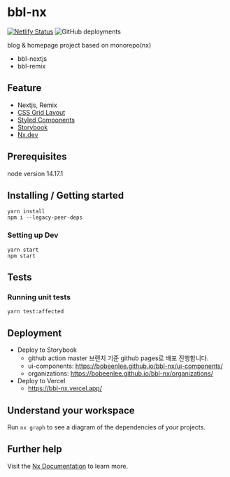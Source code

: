 # bbl-nx
[![Netlify Status](https://api.netlify.com/api/v1/badges/9df06975-e9cf-4761-bf57-48f6f970c96b/deploy-status)](https://app.netlify.com/sites/bbl/deploys)
![GitHub deployments](https://img.shields.io/github/deployments/BoBeenLee/bbl-nx/production?label=vercel&logo=vercel&logoColor=white)


blog & homepage project based on monorepo(nx)
- bbl-nextjs
- bbl-remix

## Feature

- Nextjs, Remix
- [CSS Grid Layout](https://www.youtube.com/watch?v=7kVeCqQCxlk)
- [Styled Components](https://github.com/styled-components/styled-components)
- [Storybook](https://github.com/storybooks/storybook)
- [Nx.dev](https://nx.dev/)

## Prerequisites

node version 14.17.1

## Installing / Getting started

```shell
yarn install
npm i --legacy-peer-deps
```

### Setting up Dev

```
yarn start
npm start
```

## Tests

### Running unit tests
```
yarn test:affected
```

## Deployment

- Deploy to Storybook
  - github action master 브랜치 기준 github pages로 배포 진행합니다.
  - ui-components: https://bobeenlee.github.io/bbl-nx/ui-components/
  - organizations: https://bobeenlee.github.io/bbl-nx/organizations/
- Deploy to Vercel
  - https://bbl-nx.vercel.app/

## Understand your workspace

Run `nx graph` to see a diagram of the dependencies of your projects.

## Further help

Visit the [Nx Documentation](https://nx.dev) to learn more.
